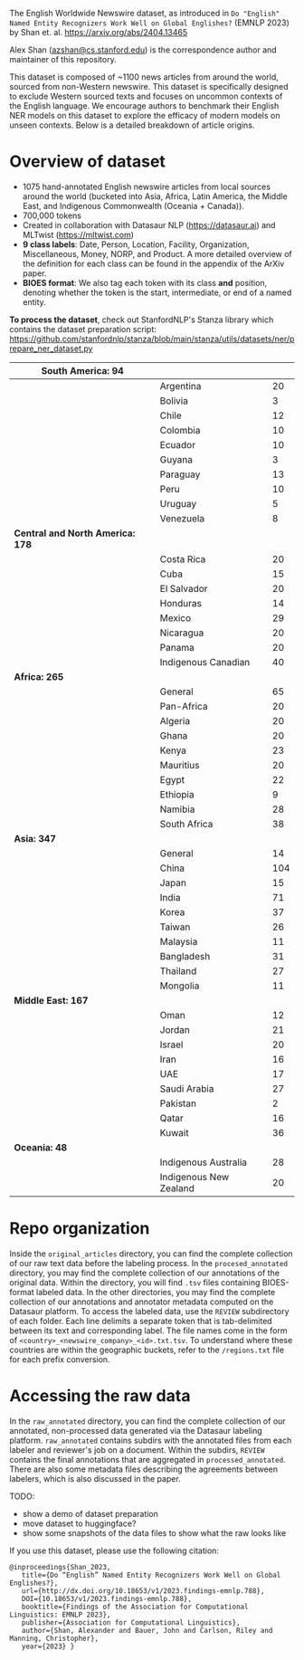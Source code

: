 The English Worldwide Newswire dataset, as introduced in `Do "English" Named Entity Recognizers Work Well on Global Englishes?` (EMNLP 2023) by Shan et. al. https://arxiv.org/abs/2404.13465

Alex Shan (azshan@cs.stanford.edu) is the correspondence author and maintainer of this repository.

This dataset is composed of ~1100 news articles from around the world, sourced from non-Western newswire. This dataset is specifically designed to exclude Western sourced texts and focuses on uncommon contexts of the English language. We encourage authors to benchmark their English NER models on this dataset to explore the efficacy of modern models on unseen contexts. Below is a detailed breakdown of article origins.

# Overview of dataset
- 1075 hand-annotated English newswire articles from local sources around the world (bucketed into Asia, Africa, Latin America, the Middle East, and Indigenous Commonwealth (Oceania + Canada)).
- 700,000 tokens
- Created in collaboration with Datasaur NLP (https://datasaur.ai) and MLTwist (https://mltwist.com)
- **9 class labels**: Date, Person, Location, Facility, Organization, Miscellaneous, Money, NORP, and Product. A more detailed overview of the definition for each class can be found in the appendix of the ArXiv paper.
- **BIOES format**: We also tag each token with its class **and** position, denoting whether the token is the start, intermediate, or end of a named entity.

**To process the dataset**, check out StanfordNLP's Stanza library which contains the dataset preparation script: https://github.com/stanfordnlp/stanza/blob/main/stanza/utils/datasets/ner/prepare_ner_dataset.py

| **South America: 94**              |                        |     |
|------------------------------------|------------------------|-----|
|                                    | Argentina              | 20  |
|                                    | Bolivia                | 3   |
|                                    | Chile                  | 12  |
|                                    | Colombia               | 10  |
|                                    | Ecuador                | 10  |
|                                    | Guyana                 | 3   |
|                                    | Paraguay               | 13  |
|                                    | Peru                   | 10  |
|                                    | Uruguay                | 5   |
|                                    | Venezuela              | 8   |
| **Central and North America: 178** |                        |     |
|                                    | Costa Rica             | 20  |
|                                    | Cuba                   | 15  |
|                                    | El Salvador            | 20  |
|                                    | Honduras               | 14  |
|                                    | Mexico                 | 29  |
|                                    | Nicaragua              | 20  |
|                                    | Panama                 | 20  |
|                                    | Indigenous Canadian    | 40  |
| **Africa: 265**                    |                        |     |
|                                    | General                | 65  |
|                                    | Pan-Africa             | 20  |
|                                    | Algeria                | 20  |
|                                    | Ghana                  | 20  |
|                                    | Kenya                  | 23  |
|                                    | Mauritius              | 20  |
|                                    | Egypt                  | 22  |
|                                    | Ethiopia               | 9   |
|                                    | Namibia                | 28  |
|                                    | South Africa           | 38  |
| **Asia: 347**                      |                        |     |
|                                    | General                | 14  |
|                                    | China                  | 104 |
|                                    | Japan                  | 15  |
|                                    | India                  | 71  |
|                                    | Korea                  | 37  |
|                                    | Taiwan                 | 26  |
|                                    | Malaysia               | 11  |
|                                    | Bangladesh             | 31  |
|                                    | Thailand               | 27  |
|                                    | Mongolia               | 11  |
| **Middle East: 167**               |                        |     |
|                                    | Oman                   | 12  |
|                                    | Jordan                 | 21  |
|                                    | Israel                 | 20  |
|                                    | Iran                   | 16  |
|                                    | UAE                    | 17  |
|                                    | Saudi Arabia           | 27  |
|                                    | Pakistan               | 2   |
|                                    | Qatar                  | 16  |
|                                    | Kuwait                 | 36  |
| **Oceania: 48**                    |                        |     |
|                                    | Indigenous Australia   | 28  |
|                                    | Indigenous New Zealand | 20  |

# Repo organization #
Inside the `original_articles` directory, you can find the complete collection of our raw text data before the labeling process.
In the `procesed_annotated` directory, you may find the complete collection of our annotations of the original data. Within the directory, you will find `.tsv` files containing BIOES-format labeled data. 
In the other directories, you may find the complete collection of our annotations and annotator metadata computed on the Datasaur platform. To access the labeled data, use the `REVIEW` subdirectory of each folder. Each line delimits a separate token that is tab-delimited between its text and corresponding label. The file names come in the form of `<country>_<newswire_company>_<id>.txt.tsv`. To understand where these countries are within the geographic buckets, refer to the `/regions.txt` file for each prefix conversion.

# Accessing the raw data # 
In the `raw_annotated` directory, you can find the complete collection of our annotated, non-processed data generated via the Datasaur labeling platform. `raw_annotated` contains subdirs with the annotated files from each labeler and reviewer's job on a document. Within the subdirs, `REVIEW` contains the final annotations that are aggregated in `processed_annotated`. There are also some metadata files describing the agreements between labelers, which is also discussed in the paper.

TODO: 
- show a demo of dataset preparation
- move dataset to huggingface?
- show some snapshots of the data files to show what the raw looks like

If you use this dataset, please use the following citation:
```
@inproceedings{Shan_2023,
   title={Do “English” Named Entity Recognizers Work Well on Global Englishes?},
   url={http://dx.doi.org/10.18653/v1/2023.findings-emnlp.788},
   DOI={10.18653/v1/2023.findings-emnlp.788},
   booktitle={Findings of the Association for Computational Linguistics: EMNLP 2023},
   publisher={Association for Computational Linguistics},
   author={Shan, Alexander and Bauer, John and Carlson, Riley and Manning, Christopher},
   year={2023} }
   ```
